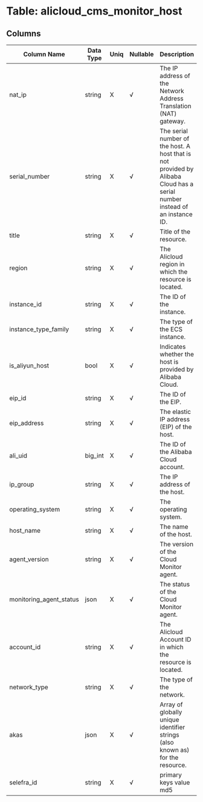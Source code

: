 # Table: alicloud_cms_monitor_host

## Columns 

|  Column Name   |  Data Type  | Uniq | Nullable | Description | 
|  ----  | ----  | ----  | ----  | ---- | 
| nat_ip | string | X | √ | The IP address of the Network Address Translation (NAT) gateway. | 
| serial_number | string | X | √ | The serial number of the host. A host that is not provided by Alibaba Cloud has a serial number instead of an instance ID. | 
| title | string | X | √ | Title of the resource. | 
| region | string | X | √ | The Alicloud region in which the resource is located. | 
| instance_id | string | X | √ | The ID of the instance. | 
| instance_type_family | string | X | √ | The type of the ECS instance. | 
| is_aliyun_host | bool | X | √ | Indicates whether the host is provided by Alibaba Cloud. | 
| eip_id | string | X | √ | The ID of the EIP. | 
| eip_address | string | X | √ | The elastic IP address (EIP) of the host. | 
| ali_uid | big_int | X | √ | The ID of the Alibaba Cloud account. | 
| ip_group | string | X | √ | The IP address of the host. | 
| operating_system | string | X | √ | The operating system. | 
| host_name | string | X | √ | The name of the host. | 
| agent_version | string | X | √ | The version of the Cloud Monitor agent. | 
| monitoring_agent_status | json | X | √ | The status of the Cloud Monitor agent. | 
| account_id | string | X | √ | The Alicloud Account ID in which the resource is located. | 
| network_type | string | X | √ | The type of the network. | 
| akas | json | X | √ | Array of globally unique identifier strings (also known as) for the resource. | 
| selefra_id | string | X | √ | primary keys value md5 | 


